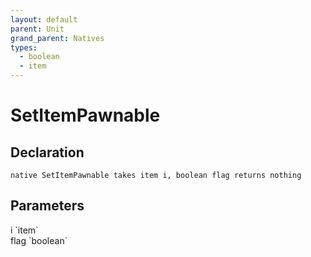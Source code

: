 ```yaml
---
layout: default
parent: Unit
grand_parent: Natives
types:
  - boolean
  - item
---
```


# SetItemPawnable

## Declaration

```
native SetItemPawnable takes item i, boolean flag returns nothing
```

## Parameters
<dl>
  <dt>i `item`</dt>
  <dd></dd>

  <dt>flag `boolean`</dt>
  <dd></dd>
</dl>